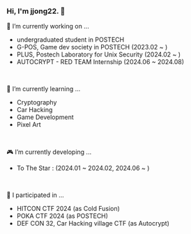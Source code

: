 ### Hi, I'm jjong22. 👋

<!--
**jjong22/jjong22** is a ✨ _special_ ✨ repository because its `README.md` (this file) appears on your GitHub profile.

Here are some ideas to get you started:


- 🔭 I’m currently working on ... 
- 🌱 I’m currently learning ...
- 👯 I’m looking to collaborate on ...
- 🤔 I’m looking for help with ...
- 💬 Ask me about ...
- 📫 How to reach me: ...
- 😄 Pronouns: ...
- ⚡ Fun fact: ...
-->

🔭 I’m currently working on ... 
- undergraduated student in POSTECH 
- G-POS, Game dev society in POSTECH (2023.02 ~ )
- PLUS, Postech Laboratory for Unix Security (2024.02 ~ )
- AUTOCRYPT - RED TEAM Internship (2024.06 ~ 2024.08)
</br>

🌱 I’m currently learning ...
- Cryptography
- Car Hacking
- Game Development
- Pixel Art
</br>

🎮 I’m currently developing ...
- To The Star : (2024.01 ~ 2024.02, 2024.06 ~ )
</br>


🔎 I participated in ...
- HITCON CTF 2024 (as Cold Fusion)
- POKA CTF 2024 (as POSTECH)
- DEF CON 32, Car Hacking village CTF (as Autocrypt)

